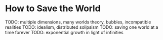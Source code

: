How to Save the World
=====================

TODO: multiple dimensions, many worlds theory, bubbles, incompatible realities
TODO: idealism, distributed solipsism
TODO: saving one world at a time forever
TODO: exponential growth in light of infinities
